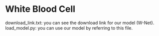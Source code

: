 # White Blood Cell
download_link.txt: you can see the download link for our model (W-Net). <br/>
load_model.py: you can use our model by referring to this file. <br/>

